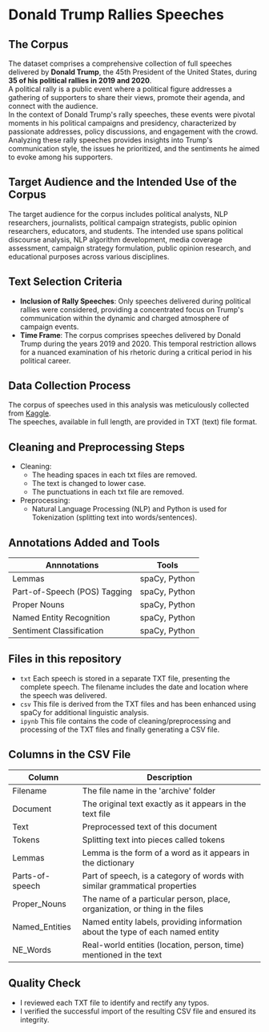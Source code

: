 # Donald Trump Rallies Speeches

## The Corpus
The dataset comprises a comprehensive collection of full speeches delivered by **Donald Trump**, the 45th President of the United States, during **35 of his political rallies in 2019 and 2020**.  
A political rally is a public event where a political figure addresses a gathering of supporters to share their views, promote their agenda, and connect with the audience.  
In the context of Donald Trump's rally speeches, these events were pivotal moments in his political campaigns and presidency, characterized by passionate addresses, policy discussions, and engagement with the crowd. Analyzing these rally speeches provides insights into Trump's communication style, the issues he prioritized, and the sentiments he aimed to evoke among his supporters.
## Target Audience and the Intended Use of the Corpus
The target audience for the corpus includes political analysts, NLP researchers, journalists, political campaign strategists, public opinion researchers, educators, and students. The intended use spans political discourse analysis, NLP algorithm development, media coverage assessment, campaign strategy formulation, public opinion research, and educational purposes across various disciplines.  
## Text Selection Criteria
- **Inclusion of Rally Speeches**: Only speeches delivered during political rallies were considered, providing a concentrated focus on Trump's communication within the dynamic and charged atmosphere of campaign events.  
- **Time Frame**: The corpus comprises speeches delivered by Donald Trump during the years 2019 and 2020. This temporal restriction allows for a nuanced examination of his rhetoric during a critical period in his political career.
## Data Collection Process
The corpus of speeches used in this analysis was meticulously collected from [Kaggle](https://www.kaggle.com/datasets/christianlillelund/donald-trumps-rallies).  
The speeches, available in full length, are provided in TXT (text) file format. 
## Cleaning and Preprocessing Steps
- Cleaning:
  - The heading spaces in each txt files are removed.
  - The text is changed to lower case.
  - The punctuations in each txt file are removed.
- Preprocessing:
  - Natural Language Processing (NLP) and Python is used for Tokenization (splitting text into words/sentences).  
## Annotations Added and Tools
| Annnotations                 | Tools           |
|------------------------------|-----------------|
| Lemmas                       | spaCy, Python   |
| Part-of-Speech (POS) Tagging | spaCy, Python   |
| Proper Nouns                 | spaCy, Python   |
| Named Entity Recognition     | spaCy, Python   |
| Sentiment Classification     | spaCy, Python   |

## Files in this repository
- `txt` Each speech is stored in a separate TXT file, presenting the complete speech. The filename includes the date and location where the speech was delivered.
- `csv` This file is derived from the TXT files and has been enhanced using spaCy for additional linguistic analysis.
- `ipynb` This file contains the code of cleaning/preprocessing and processing of the TXT files and finally generating a CSV file.
## Columns in the CSV File
| Column           | Description                                              |
|------------------|----------------------------------------------------------|
| Filename         | The file name in the 'archive' folder                    |
| Document         | The original text exactly as it appears in the text file|
| Text             | Preprocessed text of this document                       |
| Tokens           | Splitting text into pieces called tokens                 |
| Lemmas           | Lemma is the form of a word as it appears in the dictionary|
| Parts-of-speech  | Part of speech, is a category of words with similar grammatical properties|
| Proper_Nouns     | The name of a particular person, place, organization, or thing in the files| 
| Named_Entities   | Named entity labels, providing information about the type of each named entity|
| NE_Words         | Real-world entities (location, person, time) mentioned in the text|

## Quality Check
- I reviewed each TXT file to identify and rectify any typos.
- I verified the successful import of the resulting CSV file and ensured its integrity.
